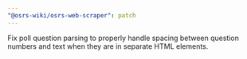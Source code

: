 ```yaml
---
"@osrs-wiki/osrs-web-scraper": patch
---
```


Fix poll question parsing to properly handle spacing between question numbers and text when they are in separate HTML elements.
